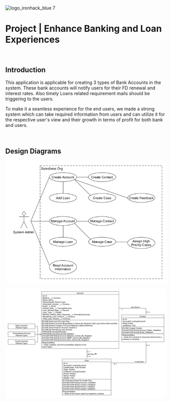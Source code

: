 ![logo_ironhack_blue 7](https://user-images.githubusercontent.com/23629340/40541063-a07a0a8a-601a-11e8-91b5-2f13e4e6b441.png)

# Project | Enhance Banking and Loan Experiences

<br>

## Introduction

This application is applicable for creating 3 types of Bank Accounts in the system. These bank accounts will notify users for their FD renewal and interest rates. Also timely Loans related requirement mails should be triggering to the users.

To make it a seamless experience for the end users, we made a strong system which can take required information from users and can utilize it for the respective user's view and their growth in terms of profit for both bank and users.

<br>

## Design Diagrams

![Project 3 Use Case Diagram](https://github.com/AlphaAlex117/sf-final-project/blob/main/Mini%20Project%203%20Usecase%20Diagram.png)

![Project 3 Class Diagram](https://github.com/AlphaAlex117/sf-final-project/blob/main/Mini%20Project%203%20Class%20Diagram.png)

<!-- ## Submission

Once you finish the project, create a document having screenshots for all the requirements point by point and submit the same document on the provided URL.

**Note**: Upload document on Google Drive (or any other online platform that allows public sharing) and share public link to the document in the submission field in Student Portal. -->

<br>